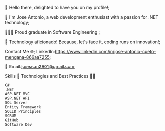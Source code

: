 👋 Hello there, delighted to have you on my profile!;

🌟 I'm Jose Antonio, a web development enthusiast with a passion for .NET technology;

👨🏻‍💻 Proud graduate in Software Engineering ;

🔋 Technology aficionado! Because, let's face it, coding runs on innovation!;

Contact Me 🌐; LinkedIn:https://www.linkedin.com/in/jose-antonio-cueto-mengana-866aa7255;


📧 Email:joseacm2901@gmail.com;

Skills 🔧 Technologies and Best Practices 👨‍💻

    C#
    .NET
    ASP.NET MVC
    ASP.NET API
    SQL Server
    Entity Framework
    SOLID Principles
    SCRUM
    GitHub
    Software Dev

